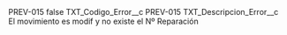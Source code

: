 <?xml version="1.0" encoding="UTF-8"?>
<CustomMetadata xmlns="http://soap.sforce.com/2006/04/metadata" xmlns:xsi="http://www.w3.org/2001/XMLSchema-instance" xmlns:xsd="http://www.w3.org/2001/XMLSchema">
    <label>PREV-015</label>
    <protected>false</protected>
    <values>
        <field>TXT_Codigo_Error__c</field>
        <value xsi:type="xsd:string">PREV-015</value>
    </values>
    <values>
        <field>TXT_Descripcion_Error__c</field>
        <value xsi:type="xsd:string">El movimiento es modif y no existe el Nº Reparación</value>
    </values>
</CustomMetadata>
